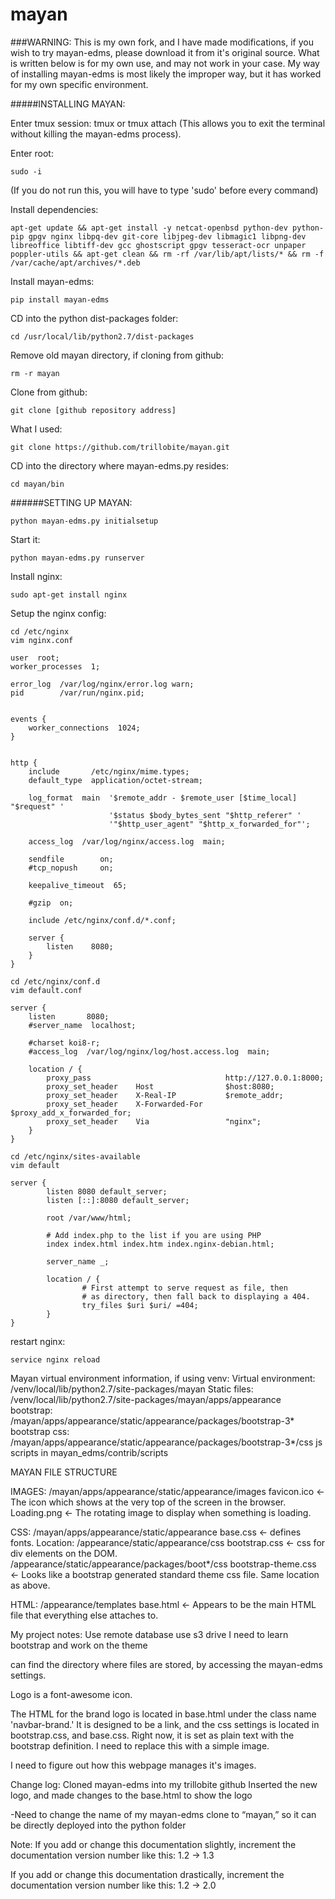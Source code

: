 # mayan

###WARNING:
This is my own fork, and I have made modifications, if you wish to try mayan-edms, please download it from it's original source. What is written below is for my own use, and may not work in your case. My way of installing mayan-edms is most likely the improper way, but it has worked for my own specific environment.

#####INSTALLING MAYAN:

Enter tmux session:
tmux or tmux attach
(This allows you to exit the terminal without killing the mayan-edms process).

Enter root:
```
sudo -i
```
(If you do not run this, you will have to type 'sudo' before every command)

Install dependencies:

```
apt-get update && apt-get install -y netcat-openbsd python-dev python-pip gpgv nginx libpq-dev git-core libjpeg-dev libmagic1 libpng-dev libreoffice libtiff-dev gcc ghostscript gpgv tesseract-ocr unpaper poppler-utils && apt-get clean && rm -rf /var/lib/apt/lists/* && rm -f /var/cache/apt/archives/*.deb
```

Install mayan-edms:

```
pip install mayan-edms
```

CD into the python dist-packages folder:

```
cd /usr/local/lib/python2.7/dist-packages
```

Remove old mayan directory, if cloning from github:

```
rm -r mayan
```

Clone from github:

```
git clone [github repository address]
```

What I used:

```
git clone https://github.com/trillobite/mayan.git
```

CD into the directory where mayan-edms.py resides:

```
cd mayan/bin
```

######SETTING UP MAYAN:

```
python mayan-edms.py initialsetup
```

Start it:

```
python mayan-edms.py runserver
```

Install nginx:

```
sudo apt-get install nginx
```

Setup the nginx config:

```
cd /etc/nginx
vim nginx.conf
```

```
user  root;
worker_processes  1;

error_log  /var/log/nginx/error.log warn;
pid        /var/run/nginx.pid;


events {
    worker_connections  1024;
}


http {
    include       /etc/nginx/mime.types;
    default_type  application/octet-stream;

    log_format  main  '$remote_addr - $remote_user [$time_local] "$request" '
                      '$status $body_bytes_sent "$http_referer" '
                      '"$http_user_agent" "$http_x_forwarded_for"';

    access_log  /var/log/nginx/access.log  main;

    sendfile        on;
    #tcp_nopush     on;

    keepalive_timeout  65;

    #gzip  on;

    include /etc/nginx/conf.d/*.conf;

    server {
        listen    8080;
    }
}
```

```
cd /etc/nginx/conf.d
vim default.conf
```

```
server {
    listen       8080;
    #server_name  localhost;

    #charset koi8-r;
    #access_log  /var/log/nginx/log/host.access.log  main;

    location / {
        proxy_pass                              http://127.0.0.1:8000;
        proxy_set_header    Host                $host:8080;
        proxy_set_header    X-Real-IP           $remote_addr;
        proxy_set_header    X-Forwarded-For     $proxy_add_x_forwarded_for;
        proxy_set_header    Via                 "nginx";
    }
}
```

```
cd /etc/nginx/sites-available
vim default
```

```
server {
        listen 8080 default_server;
        listen [::]:8080 default_server;

        root /var/www/html;

        # Add index.php to the list if you are using PHP
        index index.html index.htm index.nginx-debian.html;

        server_name _;

        location / {
                # First attempt to serve request as file, then
                # as directory, then fall back to displaying a 404.
                try_files $uri $uri/ =404;
        }
}
```

restart nginx:

```
service nginx reload
```



Mayan virtual environment information, if using venv:
Virtual environment: /venv/local/lib/python2.7/site-packages/mayan
Static files: /venv/local/lib/python2.7/site-packages/mayan/apps/appearance
bootstrap: /mayan/apps/appearance/static/appearance/packages/bootstrap-3*
bootstrap css: /mayan/apps/appearance/static/appearance/packages/bootstrap-3*/css
js scripts in mayan_edms/contrib/scripts





MAYAN FILE STRUCTURE

IMAGES: /mayan/apps/appearance/static/appearance/images
favicon.ico		← The icon which shows at the very top of the screen in the browser.
Loading.png		← The rotating image to display when something is loading.

CSS: /mayan/apps/appearance/static/appearance
base.css			← defines fonts. Location: /appearance/static/appearance/css
bootstrap.css		← css for div elements on the DOM. /appearance/static/appearance/packages/boot*/css
bootstrap-theme.css	← Looks like a bootstrap generated standard theme css file. Same location as above.

HTML:  /appearance/templates
base.html			← Appears to be the main HTML file that everything else attaches to.





My project notes:
Use remote database
use s3 drive
I need to learn bootstrap and work on the theme

can find the directory where files are stored, by accessing the mayan-edms settings.

Logo is a font-awesome icon.

The HTML for the brand logo is located in base.html under the class name 'navbar-brand.' It is designed to be a link, and the css settings is located in bootstrap.css, and base.css. Right now, it is set as plain text with the bootstrap definition. I need to replace this with a simple image.

I need to figure out how this webpage manages it's images.

Change log:
Cloned mayan-edms into my trillobite github
Inserted the new logo, and made changes to the base.html to show the logo

-Need to change the name of my mayan-edms clone to “mayan,” so it can be directly deployed into the python folder


Note: 
If you add or change this documentation slightly, increment the documentation version number like this: 1.2 → 1.3

If you add or change this documentation drastically, increment the documentation version number like this: 1.2 → 2.0

